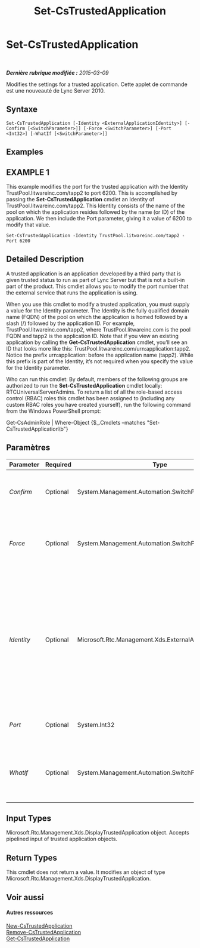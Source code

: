 ﻿---
title: Set-CsTrustedApplication
TOCTitle: Set-CsTrustedApplication
ms:assetid: 35b2812b-43da-4a0a-88dc-960f3cab0dfc
ms:mtpsurl: https://technet.microsoft.com/fr-fr/library/Gg425840(v=OCS.15)
ms:contentKeyID: 49296840
ms.date: 05/20/2016
mtps_version: v=OCS.15
ms.translationtype: HT
---

# Set-CsTrustedApplication

 

_**Dernière rubrique modifiée :** 2015-03-09_

Modifies the settings for a trusted application. Cette applet de commande est une nouveauté de Lync Server 2010.

## Syntaxe

    Set-CsTrustedApplication [-Identity <ExternalApplicationIdentity>] [-Confirm [<SwitchParameter>]] [-Force <SwitchParameter>] [-Port <Int32>] [-WhatIf [<SwitchParameter>]]

## Examples

## EXAMPLE 1

This example modifies the port for the trusted application with the Identity TrustPool.litwareinc.com/tapp2 to port 6200. This is accomplished by passing the **Set-CsTrustedApplication** cmdlet an Identity of TrustPool.litwareinc.com/tapp2. This Identity consists of the name of the pool on which the application resides followed by the name (or ID) of the application. We then include the Port parameter, giving it a value of 6200 to modify that value.

    Set-CsTrustedApplication -Identity TrustPool.litwareinc.com/tapp2 -Port 6200

## Detailed Description

A trusted application is an application developed by a third party that is given trusted status to run as part of Lync Server but that is not a built-in part of the product. This cmdlet allows you to modify the port number that the external service that runs the application is using.

When you use this cmdlet to modify a trusted application, you must supply a value for the Identity parameter. The Identity is the fully qualified domain name (FQDN) of the pool on which the application is homed followed by a slash (/) followed by the application ID. For example, TrustPool.litwareinc.com/tapp2, where TrustPool.litwareinc.com is the pool FQDN and tapp2 is the application ID. Note that if you view an existing application by calling the **Get-CsTrustedApplication** cmdlet, you’ll see an ID that looks more like this: TrustPool.litwareinc.com/urn:application:tapp2. Notice the prefix urn:application: before the application name (tapp2). While this prefix is part of the Identity, it’s not required when you specify the value for the Identity parameter.

Who can run this cmdlet: By default, members of the following groups are authorized to run the **Set-CsTrustedApplication** cmdlet locally: RTCUniversalServerAdmins. To return a list of all the role-based access control (RBAC) roles this cmdlet has been assigned to (including any custom RBAC roles you have created yourself), run the following command from the Windows PowerShell prompt:

Get-CsAdminRole | Where-Object {$\_.Cmdlets –matches "Set-CsTrustedApplication\\b"}

## Paramètres


<table>
<colgroup>
<col style="width: 25%" />
<col style="width: 25%" />
<col style="width: 25%" />
<col style="width: 25%" />
</colgroup>
<thead>
<tr class="header">
<th>Parameter</th>
<th>Required</th>
<th>Type</th>
<th>Description</th>
</tr>
</thead>
<tbody>
<tr class="odd">
<td><p><em>Confirm</em></p></td>
<td><p>Optional</p></td>
<td><p>System.Management.Automation.SwitchParameter</p></td>
<td><p>Vous demande confirmation avant d’exécuter la commande.</p></td>
</tr>
<tr class="even">
<td><p><em>Force</em></p></td>
<td><p>Optional</p></td>
<td><p>System.Management.Automation.SwitchParameter</p></td>
<td><p>Suppresses any confirmation prompts that would otherwise be displayed before making changes.</p></td>
</tr>
<tr class="odd">
<td><p><em>Identity</em></p></td>
<td><p>Optional</p></td>
<td><p>Microsoft.Rtc.Management.Xds.ExternalApplicationIdentity</p></td>
<td><p>The unique identifier of the trusted application you want to modify. Identity values must be entered in the format &lt;pool FQDN&gt;/&lt;application ID&gt;, where pool FQDN is the FQDN of the pool on which the application resides, and application ID is the name of the application.</p></td>
</tr>
<tr class="even">
<td><p><em>Port</em></p></td>
<td><p>Optional</p></td>
<td><p>System.Int32</p></td>
<td><p>The port number on which the application will run.</p></td>
</tr>
<tr class="odd">
<td><p><em>WhatIf</em></p></td>
<td><p>Optional</p></td>
<td><p>System.Management.Automation.SwitchParameter</p></td>
<td><p>Décrit ce qui se passe si vous exécutez la commande sans l’exécuter réellement.</p></td>
</tr>
</tbody>
</table>


## Input Types

Microsoft.Rtc.Management.Xds.DisplayTrustedApplication object. Accepts pipelined input of trusted application objects.

## Return Types

This cmdlet does not return a value. It modifies an object of type Microsoft.Rtc.Management.Xds.DisplayTrustedApplication.

## Voir aussi

#### Autres ressources

[New-CsTrustedApplication](new-cstrustedapplication.md)  
[Remove-CsTrustedApplication](remove-cstrustedapplication.md)  
[Get-CsTrustedApplication](get-cstrustedapplication.md)

